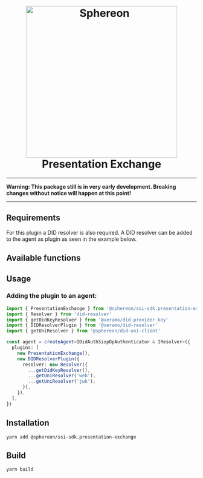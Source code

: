 <!--suppress HtmlDeprecatedAttribute -->
<h1 align="center">
  <br>
  <a href="https://www.sphereon.com"><img src="https://sphereon.com/content/themes/sphereon/assets/img/logo.svg" alt="Sphereon" width="400"></a>
  <br>Presentation Exchange  
  <br>
</h1>

---

**Warning: This package still is in very early development. Breaking changes without notice will happen at this point!**

---

## Requirements

For this plugin a DID resolver is also required. A DID resolver can be added to the agent as plugin as seen in the example below.

## Available functions

## Usage

### Adding the plugin to an agent:

```typescript
import { PresentationExchange } from '@sphereon/ssi-sdk.presentation-exchange'
import { Resolver } from 'did-resolver'
import { getDidKeyResolver } from '@veramo/did-provider-key'
import { DIDResolverPlugin } from '@veramo/did-resolver'
import { getUniResolver } from '@sphereon/did-uni-client'

const agent = createAgent<IDidAuthSiopOpAuthenticator & IResolver>({
  plugins: [
    new PresentationExchange(),
    new DIDResolverPlugin({
      resolver: new Resolver({
        ...getDidKeyResolver(),
        ...getUniResolver('web'),
        ...getUniResolver('jwk'),
      }),
    }),
  ],
})
```

## Installation

```shell
yarn add @sphereon/ssi-sdk.presentation-exchange
```

## Build

```shell
yarn build
```
